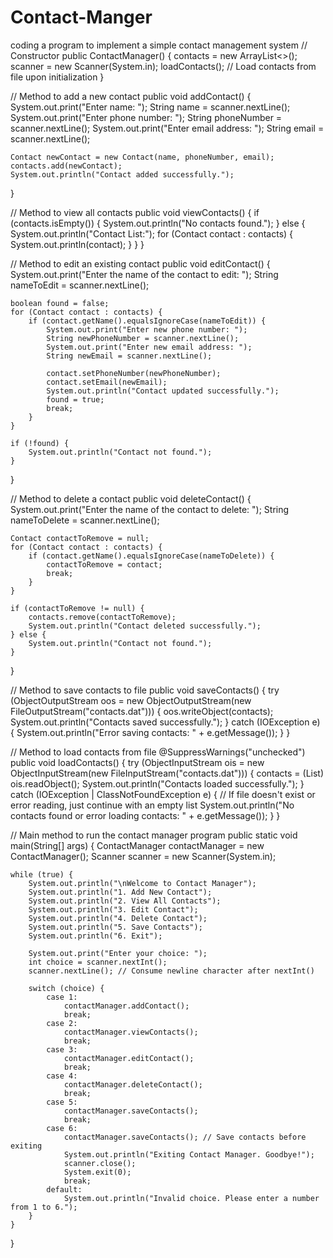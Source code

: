 # Contact-Manger
coding a program to implement a simple contact management system
// Constructor
public ContactManager() {
    contacts = new ArrayList<>();
    scanner = new Scanner(System.in);
    loadContacts(); // Load contacts from file upon initialization
}

// Method to add a new contact
public void addContact() {
    System.out.print("Enter name: ");
    String name = scanner.nextLine();
    System.out.print("Enter phone number: ");
    String phoneNumber = scanner.nextLine();
    System.out.print("Enter email address: ");
    String email = scanner.nextLine();

    Contact newContact = new Contact(name, phoneNumber, email);
    contacts.add(newContact);
    System.out.println("Contact added successfully.");
}

// Method to view all contacts
public void viewContacts() {
    if (contacts.isEmpty()) {
        System.out.println("No contacts found.");
    } else {
        System.out.println("Contact List:");
        for (Contact contact : contacts) {
            System.out.println(contact);
        }
    }
}

// Method to edit an existing contact
public void editContact() {
    System.out.print("Enter the name of the contact to edit: ");
    String nameToEdit = scanner.nextLine();

    boolean found = false;
    for (Contact contact : contacts) {
        if (contact.getName().equalsIgnoreCase(nameToEdit)) {
            System.out.print("Enter new phone number: ");
            String newPhoneNumber = scanner.nextLine();
            System.out.print("Enter new email address: ");
            String newEmail = scanner.nextLine();

            contact.setPhoneNumber(newPhoneNumber);
            contact.setEmail(newEmail);
            System.out.println("Contact updated successfully.");
            found = true;
            break;
        }
    }

    if (!found) {
        System.out.println("Contact not found.");
    }
}

// Method to delete a contact
public void deleteContact() {
    System.out.print("Enter the name of the contact to delete: ");
    String nameToDelete = scanner.nextLine();

    Contact contactToRemove = null;
    for (Contact contact : contacts) {
        if (contact.getName().equalsIgnoreCase(nameToDelete)) {
            contactToRemove = contact;
            break;
        }
    }

    if (contactToRemove != null) {
        contacts.remove(contactToRemove);
        System.out.println("Contact deleted successfully.");
    } else {
        System.out.println("Contact not found.");
    }
}

// Method to save contacts to file
public void saveContacts() {
    try (ObjectOutputStream oos = new ObjectOutputStream(new FileOutputStream("contacts.dat"))) {
        oos.writeObject(contacts);
        System.out.println("Contacts saved successfully.");
    } catch (IOException e) {
        System.out.println("Error saving contacts: " + e.getMessage());
    }
}

// Method to load contacts from file
@SuppressWarnings("unchecked")
public void loadContacts() {
    try (ObjectInputStream ois = new ObjectInputStream(new FileInputStream("contacts.dat"))) {
        contacts = (List<Contact>) ois.readObject();
        System.out.println("Contacts loaded successfully.");
    } catch (IOException | ClassNotFoundException e) {
        // If file doesn't exist or error reading, just continue with an empty list
        System.out.println("No contacts found or error loading contacts: " + e.getMessage());
    }
}

// Main method to run the contact manager program
public static void main(String[] args) {
    ContactManager contactManager = new ContactManager();
    Scanner scanner = new Scanner(System.in);

    while (true) {
        System.out.println("\nWelcome to Contact Manager");
        System.out.println("1. Add New Contact");
        System.out.println("2. View All Contacts");
        System.out.println("3. Edit Contact");
        System.out.println("4. Delete Contact");
        System.out.println("5. Save Contacts");
        System.out.println("6. Exit");

        System.out.print("Enter your choice: ");
        int choice = scanner.nextInt();
        scanner.nextLine(); // Consume newline character after nextInt()

        switch (choice) {
            case 1:
                contactManager.addContact();
                break;
            case 2:
                contactManager.viewContacts();
                break;
            case 3:
                contactManager.editContact();
                break;
            case 4:
                contactManager.deleteContact();
                break;
            case 5:
                contactManager.saveContacts();
                break;
            case 6:
                contactManager.saveContacts(); // Save contacts before exiting
                System.out.println("Exiting Contact Manager. Goodbye!");
                scanner.close();
                System.exit(0);
                break;
            default:
                System.out.println("Invalid choice. Please enter a number from 1 to 6.");
        }
    }
}
